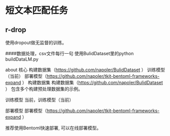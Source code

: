 # 短文本匹配任务

## r-drop
使用dropout做无监督的训练。

####数据处理，csv文件每行一句
使用BulidDataset里的python buildDataLM.py 




about
核心
构建数据集（https://github.com/napoler/BulidDataset ）
训练模型（当前）
部署模型（https://github.com/napoler/tkit-bentoml-frameworks-expand ）
构建数据集
构建数据集（https://github.com/napoler/BulidDataset ） 包含多个构建预处理数据集的示例。

训练模型
当前，训练模型（当前）

部署模型
部署模型（https://github.com/napoler/tkit-bentoml-frameworks-expand ）

推荐使用Bentoml快速部署, 可以在线部署模型。